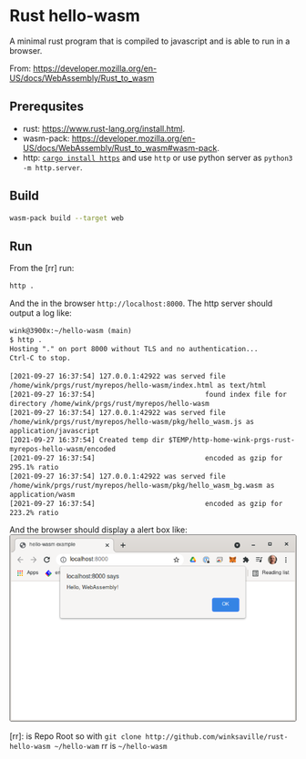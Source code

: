 # Rust hello-wasm

A minimal rust program that is compiled to javascript and is able
to run in a browser.

From:
  https://developer.mozilla.org/en-US/docs/WebAssembly/Rust_to_wasm

## Prerequsites

- rust: https://www.rust-lang.org/install.html.
- wasm-pack: https://developer.mozilla.org/en-US/docs/WebAssembly/Rust_to_wasm#wasm-pack.
- http: [`cargo install https`](https://crates.io/crates/https) and use `http` or
  use python server as `python3 -m http.server`.

## Build
```bash
wasm-pack build --target web
```

## Run
From the [rr] run:
```bash
http .
```
And the in the browser `http://localhost:8000`. The http server should output a log like:
```
wink@3900x:~/hello-wasm (main)
$ http .
Hosting "." on port 8000 without TLS and no authentication...
Ctrl-C to stop.

[2021-09-27 16:37:54] 127.0.0.1:42922 was served file /home/wink/prgs/rust/myrepos/hello-wasm/index.html as text/html
[2021-09-27 16:37:54]                           found index file for directory /home/wink/prgs/rust/myrepos/hello-wasm
[2021-09-27 16:37:54] 127.0.0.1:42922 was served file /home/wink/prgs/rust/myrepos/hello-wasm/pkg/hello_wasm.js as application/javascript
[2021-09-27 16:37:54] Created temp dir $TEMP/http-home-wink-prgs-rust-myrepos-hello-wasm/encoded
[2021-09-27 16:37:54]                           encoded as gzip for 295.1% ratio
[2021-09-27 16:37:54] 127.0.0.1:42922 was served file /home/wink/prgs/rust/myrepos/hello-wasm/pkg/hello_wasm_bg.wasm as application/wasm
[2021-09-27 16:37:54]                           encoded as gzip for 223.2% ratio

```

And the browser should display a alert box like:
![alert.png](assets/alert.png)

[rr]: is Repo Root so with `git clone http://github.com/winksaville/rust-hello-wasm ~/hello-wam`
rr is `~/hello-wasm`

